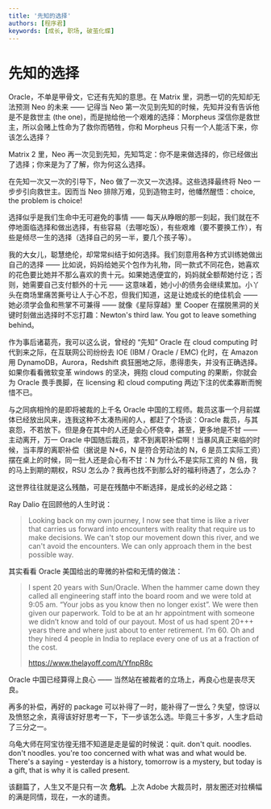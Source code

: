 ```yaml
---
title: '先知的选择'
authors: [程序君]
keywords: [成长, 职场, 破茧化蝶]
---
```


# 先知的选择

Oracle，不单是甲骨文，它还有先知的意思。在 Matrix 里，洞悉一切的先知却无法预测 Neo 的未来 —— 记得当 Neo 第一次见到先知的时候，先知并没有告诉他是不是救世主 (the one)，而是抛给他一个艰难的选择：Morpheus 深信你是救世主，所以会赌上性命为了救你而牺牲，你和 Morpheus 只有一个人能活下来，你该怎么选择？

Matrix 2 里，Neo 再一次见到先知，先知笃定：你不是来做选择的，你已经做出了选择；你来是为了了解，你为何这么选择。

在先知一次又一次的引导下，Neo 做了一次又一次选择。这些选择最终将 Neo 一步步引向救世主。因而当 Neo 排除万难，见到造物主时，他幡然醒悟：choice, the problem is choice!

选择似乎是我们生命中无可避免的事情 —— 每天从睁眼的那一刻起，我们就在不停地面临选择和做出选择，有些容易（去哪吃饭），有些艰难（要不要换工作），有些是倾尽一生的选择（选择自己的另一半，要几个孩子等）。

我的大女儿，聪慧绝伦，却常常纠结于如何选择。我们刻意用各种方式训练她做出自己的选择 —— 比如说，妈妈给她买个包作为礼物，同一款式不同花色，她喜欢的花色要比她并不那么喜欢的贵十元。如果她选便宜的，妈妈就全额帮她付讫；否则，她需要自己支付额外的十元 —— 这意味着，她小小的债务会继续累加。小丫头在商场里痛苦撕号让人于心不忍，但我们知道，这是让她成长的绝佳机会 —— 她必须学会鱼和熊掌不可兼得 —— 就像《星际穿越》里 Cooper 在摆脱黑洞的关键时刻做出选择时不忘打趣：Newton's third law. You got to leave something behind。

作为事后诸葛亮，我可以这么说，曾经的 “先知” Oracle 在 cloud computing 时代到来之际，在互联网公司纷纷去 IOE (IBM / Oracle / EMC) 化时，在 Amazon 用 DynamoDB，Aurora，Redshift 疯狂圈地之际，患得患失，并没有正确选择。如果你看看微软变革 windows 的坚决，拥抱 cloud computing 的果断，你就会为 Oracle 畏手畏脚，在 licensing 和 cloud computing 两边下注的优柔寡断而惋惜不已。

与之同病相怜的是即将被裁的上千名 Oracle 中国的工程师。裁员这事一个月前媒体已经放出风来，连我这种不太凑热闹的人，都赶了个场谈：Oracle 裁员，与其哀怨，不若放下。但是身在其中的人还是会心怀侥幸，甚至，更多地是不甘 —— 主动离开，万一 Oracle 中国随后裁员，拿不到离职补偿啊！当暴风真正来临的时候，当丰厚的离职补偿（据说是 N+6，N 是符合劳动法的 N，6 是员工实际工资）摆在桌上的时候，同一批人还是会心有不甘：N 为什么不是实际工资的 N 倍，我的马上到期的期权，RSU 怎么办？我再也找不到那么好的福利待遇了，怎么办？

这世界往往就是这么残酷，可是在残酷中不断选择，是成长的必经之路：

Ray Dalio 在回顾他的人生时说：

> Looking back on my own journey, I now see that time is like a river that carries us forward into encounters with reality that require us to make decisions. We can't stop our movement down this river, and we can't avoid the encounters. We can only approach them in the best possible way.

其实看看 Oracle 美国给出的卑微的补偿和无情的做法：

> I spent 20 years with Sun/Oracle. When the hammer came down they called all engineering staff into the board room and we were told at 9:05 am. “Your jobs as you know then no longer exist”. We were then given our paperwork.
Told to be at an hr appointment with someone we didn’t know and told of our payout. Most of us had spent 20+++ years there and where just about to enter retirement. I’m 60. Oh and they hired 4 people in India to replace every one of us at a fraction of the cost.
>
> https://www.thelayoff.com/t/YfnpR8c

Oracle 中国已经算得上良心 —— 当然站在被裁者的立场上，再良心也是丧尽天良。

再多的补偿，再好的 package 可以补得了一时，能补得了一世么？失望，惊讶以及愤怒之余，真得该好好思考一下，下一步该怎么选。毕竟三十多岁，人生才启动了三分之一。

乌龟大师在阿宝彷徨无措不知道是走是留的时候说：quit. don't quit. noodles. don't noodles. you're too concerned with what was and what would be. There's a saying - yesterday is a history, tomorrow is a mystery, but today is a gift, that is why it is called present.

该翻篇了，人生又不是只有一次 __危机__。上次 Adobe 大裁员时，朋友圈还对拉横幅的满是同情，现在，一水的谴责。
